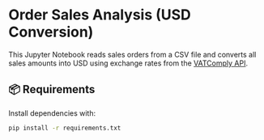 # Order Sales Analysis (USD Conversion)

This Jupyter Notebook reads sales orders from a CSV file and converts all sales amounts into USD using exchange rates from the [VATComply API](https://www.vatcomply.com/).

## 📦 Requirements

Install dependencies with:

```bash
pip install -r requirements.txt
